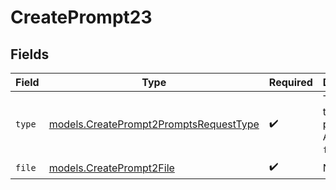 # CreatePrompt23


## Fields

| Field                                                                                  | Type                                                                                   | Required                                                                               | Description                                                                            |
| -------------------------------------------------------------------------------------- | -------------------------------------------------------------------------------------- | -------------------------------------------------------------------------------------- | -------------------------------------------------------------------------------------- |
| `type`                                                                                 | [models.CreatePrompt2PromptsRequestType](../models/createprompt2promptsrequesttype.md) | :heavy_check_mark:                                                                     | The type of the content part. Always `file`.                                           |
| `file`                                                                                 | [models.CreatePrompt2File](../models/createprompt2file.md)                             | :heavy_check_mark:                                                                     | N/A                                                                                    |